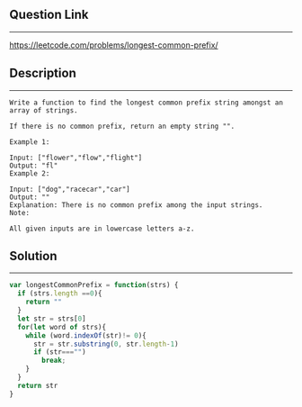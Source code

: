 ## Question  Link
---
https://leetcode.com/problems/longest-common-prefix/

## Description

---
```
Write a function to find the longest common prefix string amongst an array of strings.

If there is no common prefix, return an empty string "".

Example 1:

Input: ["flower","flow","flight"]
Output: "fl"
Example 2:

Input: ["dog","racecar","car"]
Output: ""
Explanation: There is no common prefix among the input strings.
Note:

All given inputs are in lowercase letters a-z.
```

## Solution
---

```javascript
var longestCommonPrefix = function(strs) {
  if (strs.length ==0){
    return ""
  }
  let str = strs[0]
  for(let word of strs){
    while (word.indexOf(str)!= 0){
      str = str.substring(0, str.length-1)
      if (str==="")
        break;
    }
  }
  return str
}

```
